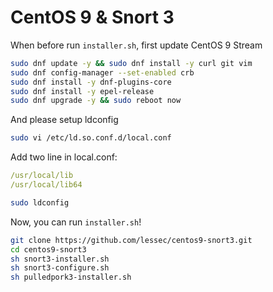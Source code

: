 # CentOS 9 & Snort 3

When before run `installer.sh`, first update CentOS 9 Stream
```bash
sudo dnf update -y && sudo dnf install -y curl git vim
sudo dnf config-manager --set-enabled crb
sudo dnf install -y dnf-plugins-core
sudo dnf install -y epel-release
sudo dnf upgrade -y && sudo reboot now
```

And please setup ldconfig
```bash
sudo vi /etc/ld.so.conf.d/local.conf
```
Add two line in local.conf:
```yml
/usr/local/lib
/usr/local/lib64
```
```bash
sudo ldconfig
```

Now, you can run `installer.sh`!
```bash
git clone https://github.com/lessec/centos9-snort3.git
cd centos9-snort3
sh snort3-installer.sh
sh snort3-configure.sh
sh pulledpork3-installer.sh
```
